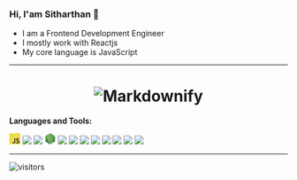
<!--
**sitharthan/sitharthan** is a ✨ _special_ ✨ repository because its `README.md` (this file) appears on your GitHub profile.

Here are some ideas to get you started:

- 🔭 I’m currently working on ...
- 🌱 I’m currently learning ...
- 👯 I’m looking to collaborate on ...
- 🤔 I’m looking for help with ...
- 💬 Ask me about ...
- 📫 How to reach me: ...
- 😄 Pronouns: ...
- ⚡ Fun fact: ...
-->



### Hi, I'am Sitharthan 👋

<ul>
  <li>I am a Frontend Development Engineer</li>
  <li>I mostly work with Reactjs</li>
  <li>My core language is JavaScript</li>
</ul>
  
<hr/>

<h1 align="center">
  <img src="https://github.com/sitharthan/sitharthan/blob/main/reactgif.gif" alt="Markdownify" width="600">
</h1>

**Languages and Tools:**  

<code><a href="https://www.javascript.com/"><img height="20" alt="Javascript" src="https://raw.githubusercontent.com/github/explore/80688e429a7d4ef2fca1e82350fe8e3517d3494d/topics/javascript/javascript.png"></a></code>
<code><a href="https://reactjs.org/"><img height="20" src="https://upload.wikimedia.org/wikipedia/commons/thumb/a/a7/React-icon.svg/1200px-React-icon.svg.png"></a></code>
<code><a href="https://redux.js.org/"><img height="20" src="https://upload.wikimedia.org/wikipedia/commons/4/49/Redux.png"></a></code>
<code><a href="https://nodejs.org/en/"><img height="20" src="https://raw.githubusercontent.com/github/explore/80688e429a7d4ef2fca1e82350fe8e3517d3494d/topics/nodejs/nodejs.png"></a></code>
<code><a href="https://restfulapi.net"><img height="20" src="https://restfulapi.net/wp-content/uploads/rest.png"></a></code>
<code><a href="https://expressjs.com/"><img height="20" src="https://expressjs.com/images/express-facebook-share.png"></a></code>
<code><a href="https://sass-lang.com/"><img height="20" src="https://upload.wikimedia.org/wikipedia/commons/thumb/9/96/Sass_Logo_Color.svg/1200px-Sass_Logo_Color.svg.png"></a></code>
<code><a href="https://reactjs.org/docs/jsx-in-depth.html"><img height="20" src="https://media.glassdoor.com/sqll/3149443/jsx-squarelogo-1583785604190.png"></a></code>
<code><a href="https://hackr.io"><img height="20" src="https://hackr.io/tutorials/learn-html-5/logo/logo-html-5?ver=1555389548"></a></code>
<code><a href="https://angular.io"><img height="20" src="https://angular.io/assets/images/logos/angular/angular.png"></a></code>
<code><a href="https://www.w3schools.com/css/"><img height="20" src="https://upload.wikimedia.org/wikipedia/commons/thumb/d/d5/CSS3_logo_and_wordmark.svg/1200px-CSS3_logo_and_wordmark.svg.png"></a></code>
<code><a href=""><img height="20" src="https://webassets.mongodb.com/_com_assets/cms/MongoDB_Logo_FullColorBlack_RGB-4td3yuxzjs.png"></a></code>
<hr/>

![visitors](https://visitor-badge.laobi.icu/badge?page_id=neeleshio.visitor-badge)
